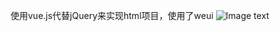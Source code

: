 使用vue.js代替jQuery来实现html项目，使用了weui
![Image text](https://raw.githubusercontent.com/hongmaju/vueAndWeuiHotel/master/Images/showImgs/20170518153745.png)

